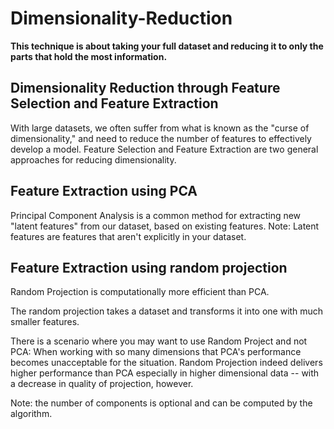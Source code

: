# Dimensionality-Reduction

**This technique is about taking your full dataset and reducing it to only the parts that hold the most information.**

## Dimensionality Reduction through Feature Selection and Feature Extraction
With large datasets, we often suffer from what is known as the "curse of dimensionality," and need to reduce the number of features to effectively develop a model. Feature Selection and Feature Extraction are two general approaches for reducing dimensionality.

## Feature Extraction using PCA
Principal Component Analysis is a common method for extracting new "latent features" from our dataset, based on existing features.
Note: Latent features are features that aren't explicitly in your dataset.

## Feature Extraction using random projection
Random Projection is computationally more efficient than PCA.

The random projection takes a dataset and transforms it into one with much smaller features.

There is a scenario where you may want to use Random Project and not PCA: When working with so many dimensions that PCA's performance becomes unacceptable for the situation. Random Projection indeed delivers higher performance than PCA especially in higher dimensional data -- with a decrease in quality of projection, however.

Note: the number of components is optional and can be computed by the algorithm.
